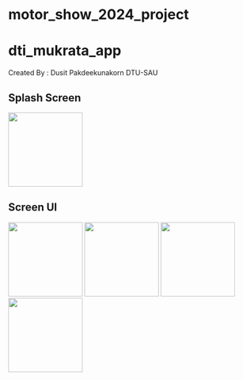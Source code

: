 # motor_show_2024_project

# dti_mukrata_app

Created By : Dusit Pakdeekunakorn DTU-SAU

## Splash Screen
<image src="https://github.com/Dusit65/dti_mukrata_app/blob/main/spsrc.jpg" width="150px">

  
## Screen UI
<image src="https://github.com/Dusit65/dti_mukrata_app/blob/main/home.jpg" width="150px">
  
<image src="https://github.com/Dusit65/dti_mukrata_app/blob/main/input.jpg" width="150px">
  
<image src="https://github.com/Dusit65/dti_mukrata_app/blob/main/result.jpg" width="150px">
  
<image src="https://github.com/Dusit65/dti_mukrata_app/blob/main/about.jpg" width="150px">
  


